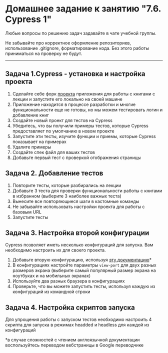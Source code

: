 # Домашнее задание к занятию "7.6. Cypress 1"

Любые вопросы по решению задач задавайте в чате учебной группы.

Не забывайте про корректное оформление репозиториев, использование .gitignore, форматирование кода. Без этого работы приниматься на проверку не будут.

---

  ## Задача 1.Cypress - установка и настройка проекта

1. Сделайте себе форк [проекта](https://github.com/Ailis7/booksNode) приложения для работы с книгами с лекции и запустите его локально на своей машине
2. Приложение находится в процессе разработки и многие функциональности еще не готовы, но мы можем тестировать логин и добавление книг
3. Создайте новый проект для тестов на Cypress
4. Убедитесь, что вы получили примеры тестов, которые Cypress предоставляет по умолчанию в новом проекте
5. Запустите эти тесты, изучите функции и приемы, которые Cypress показывает на примерах
6. Удалите примеры
7. Создайте спек файл для ваших тестов
8. Добавьте первый тест с проверкой отображения страницы

  ## Задача 2. Добавление тестов

1. Повторите тесты, которые разбирались на лекции
2. Добавьте 3 теста для проверки функциональности работы с книгами в избранном (выберите 3 наиболее важных теста)
3. Вынесите все повторяющиеся шаги в кастомные команды
4. Не забывайте использовать настройки проекта для работы с базовым URL
5. Запустите тесты 


  ## Задача 3. Настройка второй конфигурации

Cypress позволяет иметь несколько конфигураций для запуска. Вам необходимо настроить их для своего проекта.

1. Добавьте вторую конфигурацию, используя [эту документацию](https://docs.cypress.io/guides/guides/environment-variables#Option-2-cypress-env-json)*
2. В конфигурациях настройте параметры `view-port` для двух разных размеров экрана (выберите самый популярный размер экрана на ноутбуках и на мобильных экранах)
3. Используйте два разных браузера в конфигурациях
4. Проверьте, что вы можете запустить тесты, используя каждую из конфигураций из командной строки

  ## Задача 4. Настройка скриптов запуска

Для упрощения работы с запуском тестов необходимо настроить 4 скрипта для запуска в режимах headded и headless для каждой из конфигураций

*в случае сложностей с чтением англоязычной документации воспользуйтесь переводом вебстраницы в Google переводчике
